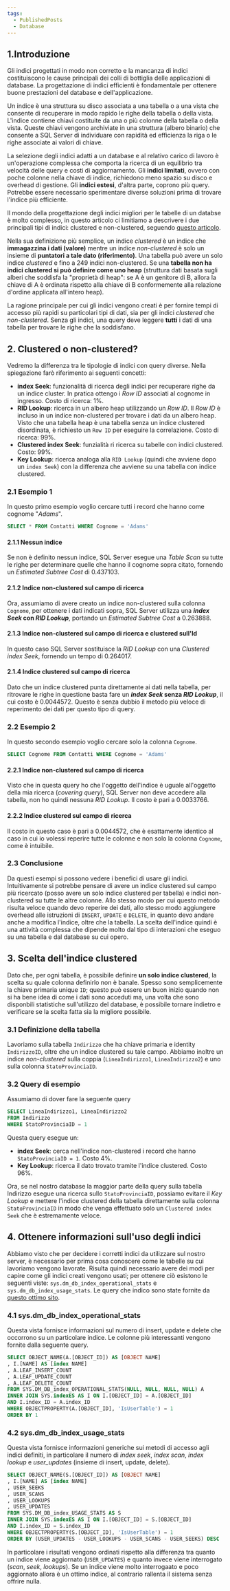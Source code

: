 ```yaml
---
tags:
  - PublishedPosts
  - Database
---
```

## 1.Introduzione

Gli indici progettati in modo non corretto e la mancanza di indici costituiscono le cause principali dei colli di bottiglia delle applicazioni di database. La progettazione di indici efficienti è fondamentale per ottenere buone prestazioni del database e dell'applicazione.

Un indice è una struttura su disco associata a una tabella o a una vista che consente di recuperare in modo rapido le righe della tabella o della vista. L'indice contiene chiavi costituite da una o più colonne della tabella o della vista. Queste chiavi vengono archiviate in una struttura (albero binario) che consente a SQL Server di individuare con rapidità ed efficienza la riga o le righe associate ai valori di chiave.

La selezione degli indici adatti a un database e al relativo carico di lavoro è un'operazione complessa che comporta la ricerca di un equilibrio tra velocità delle query e costi di aggiornamento. Gli **indici limitati**, ovvero con poche colonne nella chiave di indice, richiedono meno spazio su disco e overhead di gestione. Gli **indici estesi**, d'altra parte, coprono più query. Potrebbe essere necessario sperimentare diverse soluzioni prima di trovare l'indice più efficiente.

Il mondo della progettazione degli indici migliori per le tabelle di un databse è molto complesso, in questo articolo ci limitiamo a descrivere i due principali tipi di indici: clustered e non-clustered, seguendo [questo articolo](https://www.mssqltips.com/sqlservertip/1206/understanding-sql-server-indexing).

Nella sua definizione più semplice, un indice *clustered* è un indice che **immagazzina i dati (valore)** mentre un indice *non-clustered* è solo un insieme di **puntatori a tale dato (riferimento)**.
Una tabella può avere un solo indice *clustered* e fino a 249 indici non-clustered.
Se una **tabella non ha indici clustered si può definire come uno heap** (struttura dati basata sugli alberi che soddisfa la "proprietà di heap": se A è un genitore di B, allora la chiave di A è ordinata rispetto alla chiave di B conformemente alla relazione d'ordine applicata all'intero heap).

La ragione principale per cui gli indici vengono creati è per fornire tempi di accesso più rapidi su particolari tipi di dati, sia per gli indici *clustered* che *non-clustered*. Senza gli indici, una query deve leggere **tutti** i dati di una tabella per trovare le righe che la soddisfano.

## 2. Clustered o non-clustered?
Vedremo la differenza tra le tipologie di indici con query diverse.
Nella spiegazione farò riferimento ai seguenti concetti:
- **index Seek**: funzionalità di ricerca degli indici per recuperare righe da un indice cluster. In pratica ottengo i *Row ID* associati al cognome in ingresso. Costo di ricerca: 1%.
- **RID Lookup**: ricerca in un albero heap utilizzando un *Row ID*. Il *Row ID* è incluso in un indice non-clustered per trovare i dati da un albero heap. Visto che una tabella heap è una tabella senza un indice clustered disordinata, è richiesto un `Row ID` per eseguire la correlazione. Costo di ricerca: 99%.
- **Clustered index Seek**: funzialità ri ricerca su tabelle con indici clustered. Costo: 99%.
- **Key Lookup**: ricerca analoga alla `RID Lookup` (quindi che avviene dopo un `index Seek`) con la differenza che avviene su una tabella con indice clustered.

### 2.1 Esempio 1
In questo primo esempio voglio cercare tutti i record che hanno come cognome "*Adams*".
```sql
SELECT * FROM Contatti WHERE Cognome = 'Adams'
```
#### 2.1.1 Nessun indice
Se non è definito nessun indice, SQL Server esegue una *Table Scan* su tutte le righe per determinare quelle che hanno il cognome sopra citato, fornendo un *Estimated Subtree Cost* di 0.437103.

#### 2.1.2 Indice non-clustered sul campo di ricerca
Ora, assumiamo di avere creato un indice non-clustered sulla colonna `Cognome`, per ottenere i dati indicati sopra, SQL Server utilizza una ***index Seek* con *RID Lookup***, portando un *Estimated Subtree Cost* a 0.263888.

#### 2.1.3 Indice non-clustered sul campo di ricerca e clustered sull'Id
In questo caso SQL Server sostituisce la *RID Lookup* con una *Clustered index Seek*, fornendo un tempo di 0.264017.

#### 2.1.4 Indice clustered sul campo di ricerca
Dato che un indice clustered punta direttamente ai dati nella tabella, per ritrovare le righe in questione basta fare un ***index Seek* senza *RID Lookup***, il cui costo è 0.0044572. Questo è senza dubbio il metodo più veloce di reperimento dei dati per questo tipo di query.

### 2.2 Esempio 2
In questo secondo esempio voglio cercare solo la colonna `Cognome`.
```sql
SELECT Cognome FROM Contatti WHERE Cognome = 'Adams'
```
#### 2.2.1 Indice non-clustered sul campo di ricerca
Visto che in questa query ho che l'oggetto dell'indice è uguale all'oggetto della mia ricerca (*covering query*), SQL Server non deve accedere alla tabella, non ho quindi nessuna *RID Lookup*. Il costo è pari a 0.0033766.

#### 2.2.2 Indice clustered sul campo di ricerca
Il costo in questo caso è pari a 0.0044572, che è esattamente identico al caso in cui io volessi reperire tutte le colonne e non solo la colonna `Cognome`, come è intuibile.

### 2.3 Conclusione
Da questi esempi si possono vedere i benefici di usare gli indici.
Intuitivamente si potrebbe pensare di avere un indice clustered sul campo più ricercato (posso avere un solo indice clustered per tabella) e indici non-clustered su tutte le altre colonne.
Allo stesso modo per cui questo metodo risulta veloce quando devo reperire dei dati, allo stesso modo aggiungere overhead alle istruzioni di `INSERT`, `UPDATE` e `DELETE`, in quanto devo andare anche a modifica l'indice, oltre che la tabella.
La scelta dell'indice quindi è una attività complessa che dipende molto dal tipo di interazioni che eseguo su una tabella e dal database su cui opero.

## 3. Scelta dell'indice clustered
Dato che, per ogni tabella, è possibile definire **un solo indice clustered**, la scelta su quale colonna definirlo non è banale.
Spesso sono semplicemente la chiave primaria unique `ID`; questo può essere un buon inizio quando non si ha bene idea di come i dati sono acceduti ma, una volta che sono disponbili statistiche sull'utilizzo del database, è possibile tornare indietro e verificare se la scelta fatta sia la migliore possibile.
### 3.1 Definizione della tabella
Lavoriamo sulla tabella `Indirizzo` che ha chiave primaria e identity `IndirizzoID`, oltre che un indice clustered su tale campo.
Abbiamo inoltre un indice *non-clustered* sulla coppia (`LineaIndirizzo1`, `LineaIndirizzo2`) e uno sulla colonna `StatoProvinciaID`.
### 3.2 Query di esempio
Assumiamo di dover fare la seguente query
```sql
SELECT LineaIndirizzo1, LineaIndirizzo2
FROM Indirizzo
WHERE StatoProvinciaID = 1
```
Questa query esegue un:
- **index Seek**: cerca nell'indice non-clustered i record che hanno `StatoProvinciaID = 1`. Costo 4%.
- **Key Lookup**: ricerca il dato trovato tramite l'indice clustered. Costo 96%.

Ora, se nel nostro database la maggior parte della query sulla tabella Indirizzo esegue una ricerca sullo `StatoProvinciaID`, possiamo evitare il *Key Lookup* e mettere l'indice clustered della tabella direttamente sulla colonna `StatoProvinciaID` in modo che venga effettuato solo un `Clustered index Seek` che è estremamente veloce.

## 4. Ottenere informazioni sull'uso degli indici
Abbiamo visto che per decidere i corretti indici da utilizzare sul nostro server, è necessario per prima cosa conoscere come le tabelle su cui lavoriamo vengono lavorate.
Risulta quindi necessario avere dei modi per capire come gli indici creati vengono usati; per ottenere ciò esistono le seguenti viste: `sys.dm_db_index_operational_stats` e `sys.dm_db_index_usage_stats`.
Le query che indico sono state fornite da [questo ottimo sito](https://www.mssqltips.com/sqlservertip/1239/how-to-get-index-usage-information-in-sql-server/).


### 4.1 sys.dm_db_index_operational_stats
Questa vista fornisce informazioni sul numero di insert, update e delete che occorrono su un particolare indice. Le colonne più interessanti vengono fornite dalla seguente query.
```sql
SELECT OBJECT_NAME(A.[OBJECT_ID]) AS [OBJECT NAME]
, I.[NAME] AS [index NAME]
, A.LEAF_INSERT_COUNT
, A.LEAF_UPDATE_COUNT
, A.LEAF_DELETE_COUNT
FROM SYS.DM_DB_index_OPERATIONAL_STATS(NULL, NULL, NULL, NULL) A
INNER JOIN SYS.indexES AS I ON I.[OBJECT_ID] = A.[OBJECT_ID]
AND I.index_ID = A.index_ID
WHERE OBJECTPROPERTY(A.[OBJECT_ID], 'IsUserTable') = 1
ORDER BY 1
```

### 4.2 sys.dm_db_index_usage_stats
Questa vista fornisce informazioni generiche sui metodi di accesso agli indici definiti, in particolare il numero di *index seek*, *index scan*, *index lookup* e *user_updates* (insieme di insert, update, delete).
```sql
SELECT OBJECT_NAME(S.[OBJECT_ID]) AS [OBJECT NAME]
, I.[NAME] AS [index NAME]
, USER_SEEKS
, USER_SCANS
, USER_LOOKUPS
, USER_UPDATES
FROM SYS.DM_DB_index_USAGE_STATS AS S
INNER JOIN SYS.indexES AS I ON I.[OBJECT_ID] = S.[OBJECT_ID]
AND I.index_ID = S.index_ID
WHERE OBJECTPROPERTY(S.[OBJECT_ID], 'IsUserTable') = 1
ORDER BY (USER_UPDATES - USER_LOOKUPS - USER_SCANS - USER_SEEKS) DESC
```
In particolare i risultati vengono ordinati rispetto alla differenza tra quanto un indice viene aggiornato (`USER_UPDATES`) e quanto invece viene interrogato (*scan*, *seek*, *lookups*). Se un indice viene molto interrogaato e poco aggiornato allora è un ottimo indice, al contrario rallenta il sistema senza offrire nulla.
